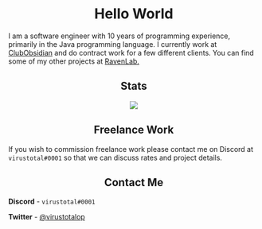 <h1 align="center">Hello World</h1>

I am a software engineer with 10 years of programming experience, primarily in the Java programming language. I currently work at [ClubObsidian](https://github.com/ClubObsidian/) and do contract work for a few different clients. You can find some of my other projects at [RavenLab.](https://github.com/ravenlab)


<h2 align="center">Stats</h2>
<p align="center">
<img src="https://github-readme-streak-stats.herokuapp.com/?user=virustotalop&hide_border=true"></img>
</p>

<h2 align="center">Freelance Work</h2>

If you wish to commission freelance work please contact me on Discord at `virustotal#0001` so that we can discuss rates and project details.

<h2 align="center">Contact Me</h2>

**Discord** - `virustotal#0001`

**Twitter** - [@virustotalop](https://twitter.com/virustotalop)
